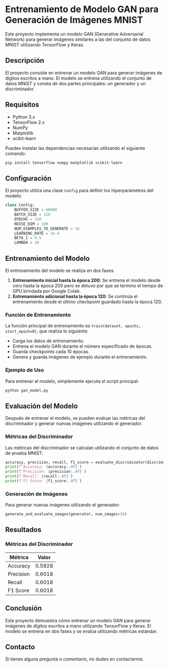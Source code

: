 # Entrenamiento de Modelo GAN para Generación de Imágenes MNIST

Este proyecto implementa un modelo GAN (Generative Adversarial Network) para generar imágenes similares a las del conjunto de datos MNIST utilizando TensorFlow y Keras.

## Descripción

El proyecto consiste en entrenar un modelo GAN para generar imágenes de dígitos escritos a mano. El modelo se entrena utilizando el conjunto de datos MNIST y consta de dos partes principales: un generador y un discriminador.

## Requisitos

- Python 3.x
- TensorFlow 2.x
- NumPy
- Matplotlib
- scikit-learn

Puedes instalar las dependencias necesarias utilizando el siguiente comando:

```bash
pip install tensorflow numpy matplotlib scikit-learn
```

## Configuración

El proyecto utiliza una clase `Config` para definir los hiperparámetros del modelo:

```python
class Config:
    BUFFER_SIZE = 60000
    BATCH_SIZE = 128
    EPOCHS = 120
    NOISE_DIM = 100
    NUM_EXAMPLES_TO_GENERATE = 16
    LEARNING_RATE = 2e-4
    BETA_1 = 0.5
    LAMBDA = 10
```

## Entrenamiento del Modelo

El entrenamiento del modelo se realiza en dos fases:

1. **Entrenamiento inicial hasta la época 200**: Se entrena el modelo desde cero hasta la época 200 pero se detuvo por que se termino el tiempo de GPU brindada por Google Colab.
2. **Entrenamiento adicional hasta la época 120**: Se continúa el entrenamiento desde el último checkpoint guardado hasta la época 120.

### Función de Entrenamiento

La función principal de entrenamiento es `train(dataset, epochs, start_epoch=0)`, que realiza lo siguiente:

- Carga los datos de entrenamiento.
- Entrena el modelo GAN durante el número especificado de épocas.
- Guarda checkpoints cada 10 épocas.
- Genera y guarda imágenes de ejemplo durante el entrenamiento.

### Ejemplo de Uso

Para entrenar el modelo, simplemente ejecuta el script principal:

```bash
python gan_model.py
```

## Evaluación del Modelo

Después de entrenar el modelo, se pueden evaluar las métricas del discriminador y generar nuevas imágenes utilizando el generador.

### Métricas del Discriminador

Las métricas del discriminador se calculan utilizando el conjunto de datos de prueba MNIST:

```python
accuracy, precision, recall, f1_score = evaluate_discriminator(discriminator, test_images, test_labels)
print(f'Accuracy: {accuracy:.4f}')
print(f'Precision: {precision:.4f}')
print(f'Recall: {recall:.4f}')
print(f'F1 Score: {f1_score:.4f}')
```

### Generación de Imágenes

Para generar nuevas imágenes utilizando el generador:

```python
generate_and_evaluate_images(generator, num_images=16)
```

## Resultados

### Métricas del Discriminador

| Métrica | Valor |
|---------|-------|
| Accuracy | 0.5928 |
| Precision | 0.6018 |
| Recall | 0.6018 |
| F1 Score | 0.6018 |

## Conclusión

Este proyecto demuestra cómo entrenar un modelo GAN para generar imágenes de dígitos escritos a mano utilizando TensorFlow y Keras. El modelo se entrena en dos fases y se evalúa utilizando métricas estándar.

## Contacto

Si tienes alguna pregunta o comentario, no dudes en contactarme.
